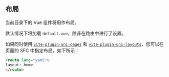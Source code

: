 ## 布局

当前目录下的 Vue 组件将用作布局。

默认情况下将加载 `default.vue`，除非在路由中进行了设置。

如果同时使用 [`vite-plugin-uni-pages`](https://github.com/uni-helper/vite-plugin-uni-pages) 和 [`vite-plugin-uni-layouts`](https://github.com/uni-helper/vite-plugin-uni-layouts)，您可以在页面的 SFC 中指定布局，如下所示：

```html
<route lang="yaml">
layout: home
</route>
```